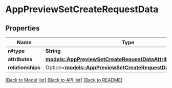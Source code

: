 # AppPreviewSetCreateRequestData

## Properties

Name | Type | Description | Notes
------------ | ------------- | ------------- | -------------
**r#type** | **String** |  | 
**attributes** | [**models::AppPreviewSetCreateRequestDataAttributes**](AppPreviewSetCreateRequest_data_attributes.md) |  | 
**relationships** | Option<[**models::AppPreviewSetCreateRequestDataRelationships**](AppPreviewSetCreateRequest_data_relationships.md)> |  | [optional]

[[Back to Model list]](../README.md#documentation-for-models) [[Back to API list]](../README.md#documentation-for-api-endpoints) [[Back to README]](../README.md)


